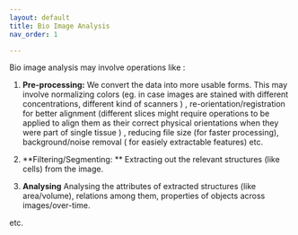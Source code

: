 ```yaml
---
layout: default
title: Bio Image Analysis
nav_order: 1

---
```


Bio image analysis may involve operations like : 

1. **Pre-processing:** We convert the data into more usable forms. This may involve normalizing colors (eg. in case images are stained with different concentrations, different kind of scanners ) , re-orientation/registration for better alignment (different slices might require operations to be applied to align them as their correct physical orientations when they were part of single tissue   ) , reducing file size (for faster processing), background/noise removal ( for easiely extractable features) etc.

2. **Filtering/Segmenting: ** Extracting out the relevant structures (like cells) from the image.

3. **Analysing** Analysing the attributes of extracted structures (like area/volume), relations among them, properties of objects across images/over-time.

etc.